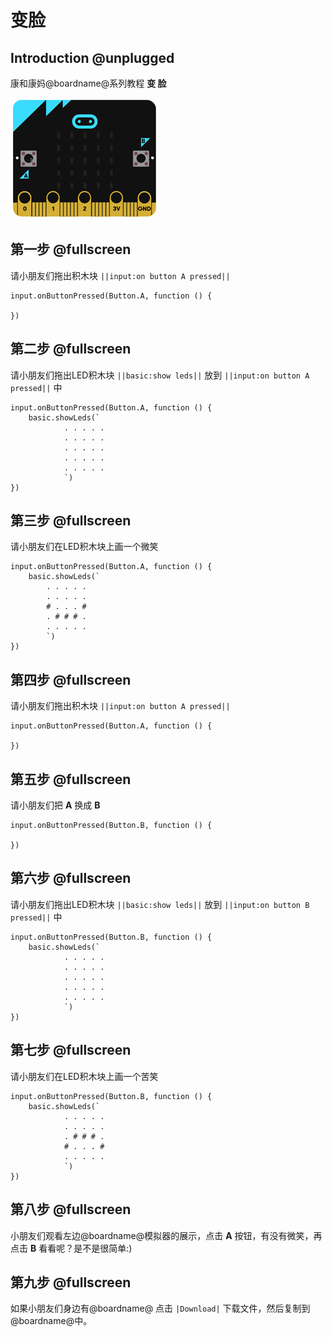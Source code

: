 # 变脸

## Introduction @unplugged

康和康妈@boardname@系列教程 **变 脸**


![变脸](https://github.com/ihuanglei/pxt-ylwl-tutorials/blob/master/microbit/assets/button.gif?raw=true)

## 第一步 @fullscreen

请小朋友们拖出积木块 ``||input:on button A pressed||``

```blocks
input.onButtonPressed(Button.A, function () {

})
```

## 第二步 @fullscreen

请小朋友们拖出LED积木块 ``||basic:show leds||`` 放到 ``||input:on button A pressed||`` 中

```blocks
input.onButtonPressed(Button.A, function () {
    basic.showLeds(`
            . . . . .
            . . . . .
            . . . . .
            . . . . .
            . . . . .
            `)
})
```


## 第三步 @fullscreen

请小朋友们在LED积木块上画一个微笑

```blocks
input.onButtonPressed(Button.A, function () {
    basic.showLeds(`
        . . . . .
        . . . . .
        # . . . #
        . # # # .
        . . . . .
        `)
})
```

## 第四步 @fullscreen

请小朋友们拖出积木块 ``||input:on button A pressed||``

```blocks
input.onButtonPressed(Button.A, function () {

})
```

## 第五步 @fullscreen

请小朋友们把 **A** 换成 **B**

```blocks
input.onButtonPressed(Button.B, function () {

})
```

## 第六步 @fullscreen

请小朋友们拖出LED积木块 ``||basic:show leds||`` 放到 ``||input:on button B pressed||`` 中

```blocks
input.onButtonPressed(Button.B, function () {
    basic.showLeds(`
            . . . . .
            . . . . .
            . . . . .
            . . . . .
            . . . . .
            `)
})
```

## 第七步 @fullscreen

请小朋友们在LED积木块上画一个苦笑

```blocks
input.onButtonPressed(Button.B, function () {
    basic.showLeds(`
            . . . . .
            . . . . .
            . # # # .
            # . . . #
            . . . . .
            `)
})
```

## 第八步 @fullscreen

小朋友们观看左边@boardname@模拟器的展示，点击 **A** 按钮，有没有微笑，再点击 **B** 看看呢？是不是很简单:)

## 第九步 @fullscreen

如果小朋友们身边有@boardname@ 点击 ``|Download|`` 下载文件，然后复制到@boardname@中。
